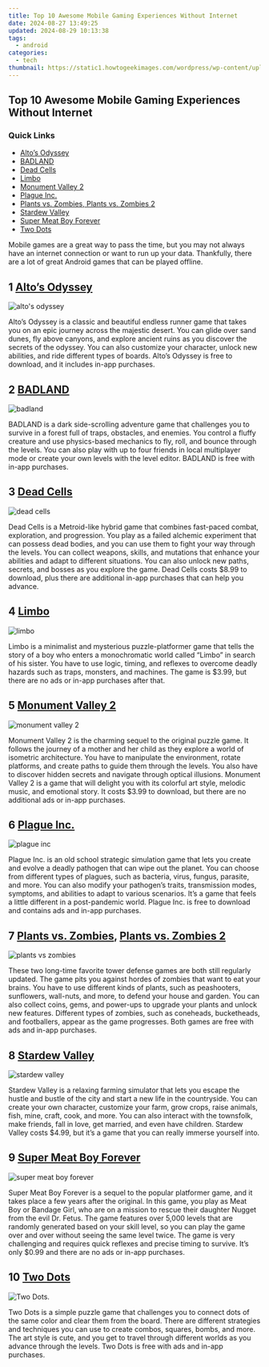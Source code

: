 ```yaml
---
title: Top 10 Awesome Mobile Gaming Experiences Without Internet
date: 2024-08-27 13:49:25
updated: 2024-08-29 10:13:38
tags:
  - android
categories:
  - tech
thumbnail: https://static1.howtogeekimages.com/wordpress/wp-content/uploads/2023/09/offline-games.png
---
```


## Top 10 Awesome Mobile Gaming Experiences Without Internet

### Quick Links

* [Alto’s Odyssey](https://vp-tips.techidaily.com/in-2024-acoustic-additions-for-your-chat-status/)
* [BADLAND](https://win-blog.techidaily.com/stop-nba-2k23-from-freezing-on-your-computer-top-7-fixes-for-a-smoother-experience/)
* [Dead Cells](https://unlock-android.techidaily.com/tips-and-tricks-for-setting-up-your-honor-magic-6-phone-pattern-lock-by-drfone-android/)
* [Limbo](https://howto.techidaily.com/quick-fixes-for-why-is-my-samsung-galaxy-f54-5g-black-and-white-drfone-by-drfone-fix-android-problems-fix-android-problems/)
* [Monument Valley 2](https://extra-support.techidaily.com/2024-approved-sensory-storytelling-crafting-engaging-food-videos/)
* [Plague Inc.](https://snapchat-videos.techidaily.com/visualize-your-story-with-top-snapchat-augments/)
* [Plants vs. Zombies, Plants vs. Zombies 2](https://extra-lessons.techidaily.com/in-2024-connected-healing-telemedicine-evolved/)
* [Stardew Valley](https://smart-video-creator.techidaily.com/in-2024-s-most-popular-video-reversal-websites/)
* [Super Meat Boy Forever](https://vp-tips.techidaily.com/elevate-photography-crafting-exceptional-time-lapses-with-black-hero5-for-2024/)
* [Two Dots](https://network-issues.techidaily.com/fixing-gpus-fixedcode-22-issue/)

 Mobile games are a great way to pass the time, but you may not always have an internet connection or want to run up your data. Thankfully, there are a lot of great Android games that can be played offline.

## 1 [Alto’s Odyssey](https://www.anrdoezrs.net/links/3607085/type/dlg/sid/UUhtgUeUpU2000270/https://play.google.com/store/apps/details?id=com.noodlecake.altosodyssey) 

![alto's odyssey](https://static1.howtogeekimages.com/wordpress/wp-content/uploads/2023/09/altos.jpg) 

 Alto’s Odyssey is a classic and beautiful endless runner game that takes you on an epic journey across the majestic desert. You can glide over sand dunes, fly above canyons, and explore ancient ruins as you discover the secrets of the odyssey. You can also customize your character, unlock new abilities, and ride different types of boards. Alto’s Odyssey is free to download, and it includes in-app purchases.

## 2 [BADLAND](https://www.anrdoezrs.net/links/3607085/type/dlg/sid/UUhtgUeUpU2000270/https://play.google.com/store/search?q=badland&c=apps) 

![badland](https://static1.howtogeekimages.com/wordpress/wp-content/uploads/2023/09/badland.jpg) 

 BADLAND is a dark side-scrolling adventure game that challenges you to survive in a forest full of traps, obstacles, and enemies. You control a fluffy creature and use physics-based mechanics to fly, roll, and bounce through the levels. You can also play with up to four friends in local multiplayer mode or create your own levels with the level editor. BADLAND is free with in-app purchases.

## 3 [Dead Cells](https://www.anrdoezrs.net/links/3607085/type/dlg/sid/UUhtgUeUpU2000270/https://play.google.com/store/search?q=badland&c=apps) 

![dead cells](https://static1.howtogeekimages.com/wordpress/wp-content/uploads/2023/09/dead-cells.jpg) 

 Dead Cells is a Metroid-like hybrid game that combines fast-paced combat, exploration, and progression. You play as a failed alchemic experiment that can possess dead bodies, and you can use them to fight your way through the levels. You can collect weapons, skills, and mutations that enhance your abilities and adapt to different situations. You can also unlock new paths, secrets, and bosses as you explore the game. Dead Cells costs $8.99 to download, plus there are additional in-app purchases that can help you advance.

## 4 [Limbo](https://www.anrdoezrs.net/links/3607085/type/dlg/sid/UUhtgUeUpU2000270/https://play.google.com/store/apps/details?id=com.playdead.limbo.full) 

![limbo](https://static1.howtogeekimages.com/wordpress/wp-content/uploads/2023/09/limbo.jpg) 

 Limbo is a minimalist and mysterious puzzle-platformer game that tells the story of a boy who enters a monochromatic world called “Limbo” in search of his sister. You have to use logic, timing, and reflexes to overcome deadly hazards such as traps, monsters, and machines. The game is $3.99, but there are no ads or in-app purchases after that.

## 5 [Monument Valley 2](https://www.anrdoezrs.net/links/3607085/type/dlg/sid/UUhtgUeUpU2000270/https://play.google.com/store/apps/details?id=com.ustwo.monumentvalley2) 

![monument valley 2](https://static1.howtogeekimages.com/wordpress/wp-content/uploads/2023/09/monument.jpg) 

 Monument Valley 2 is the charming sequel to the original puzzle game. It follows the journey of a mother and her child as they explore a world of isometric architecture. You have to manipulate the environment, rotate platforms, and create paths to guide them through the levels. You also have to discover hidden secrets and navigate through optical illusions. Monument Valley 2 is a game that will delight you with its colorful art style, melodic music, and emotional story. It costs $3.99 to download, but there are no additional ads or in-app purchases.

## 6 [Plague Inc.](https://www.anrdoezrs.net/links/3607085/type/dlg/sid/UUhtgUeUpU2000270/https://play.google.com/store/apps/details?id=com.miniclip.plagueinc) 

![plague inc](https://static1.howtogeekimages.com/wordpress/wp-content/uploads/2023/09/plague-inc.jpg) 

 Plague Inc. is an old school strategic simulation game that lets you create and evolve a deadly pathogen that can wipe out the planet. You can choose from different types of plagues, such as bacteria, virus, fungus, parasite, and more. You can also modify your pathogen’s traits, transmission modes, symptoms, and abilities to adapt to various scenarios. It’s a game that feels a little different in a post-pandemic world. Plague Inc. is free to download and contains ads and in-app purchases.

## 7 [Plants vs. Zombies](https://www.anrdoezrs.net/links/3607085/type/dlg/sid/UUhtgUeUpU2000270/https://play.google.com/store/apps/details?id=com.ea.game.pvzfree%5Frow), [Plants vs. Zombies 2](https://www.anrdoezrs.net/links/3607085/type/dlg/sid/UUhtgUeUpU2000270/https://play.google.com/store/apps/details?id=com.ea.game.pvz2%5Fna) 

![plants vs zombies](https://static1.howtogeekimages.com/wordpress/wp-content/uploads/2023/09/pvz.jpg) 

 These two long-time favorite tower defense games are both still regularly updated. The game pits you against hordes of zombies that want to eat your brains. You have to use different kinds of plants, such as peashooters, sunflowers, wall-nuts, and more, to defend your house and garden. You can also collect coins, gems, and power-ups to upgrade your plants and unlock new features. Different types of zombies, such as coneheads, bucketheads, and footballers, appear as the game progresses. Both games are free with ads and in-app purchases.

## 8 [Stardew Valley](https://www.anrdoezrs.net/links/3607085/type/dlg/sid/UUhtgUeUpU2000270/https://play.google.com/store/apps/details?id=com.chucklefish.stardewvalley) 

![stardew valley](https://static1.howtogeekimages.com/wordpress/wp-content/uploads/2023/09/stardew.jpg) 

 Stardew Valley is a relaxing farming simulator that lets you escape the hustle and bustle of the city and start a new life in the countryside. You can create your own character, customize your farm, grow crops, raise animals, fish, mine, craft, cook, and more. You can also interact with the townsfolk, make friends, fall in love, get married, and even have children. Stardew Valley costs $4.99, but it’s a game that you can really immerse yourself into.

## 9 [Super Meat Boy Forever](https://www.anrdoezrs.net/links/3607085/type/dlg/sid/UUhtgUeUpU2000270/https://play.google.com/store/apps/details?id=com.thunderful.smbf) 

![super meat boy forever](https://static1.howtogeekimages.com/wordpress/wp-content/uploads/2023/09/super-meat-boy-forever.jpg) 

 Super Meat Boy Forever is a sequel to the popular platformer game, and it takes place a few years after the original. In this game, you play as Meat Boy or Bandage Girl, who are on a mission to rescue their daughter Nugget from the evil Dr. Fetus. The game features over 5,000 levels that are randomly generated based on your skill level, so you can play the game over and over without seeing the same level twice. The game is very challenging and requires quick reflexes and precise timing to survive. It’s only $0.99 and there are no ads or in-app purchases.

## 10 [Two Dots](https://www.anrdoezrs.net/links/3607085/type/dlg/sid/UUhtgUeUpU2000270/https://play.google.com/store/apps/details?id=com.weplaydots.twodotsandroid) 

![Two Dots.](https://static1.howtogeekimages.com/wordpress/wp-content/uploads/2023/09/two-dots.jpg) 

 Two Dots is a simple puzzle game that challenges you to connect dots of the same color and clear them from the board. There are different strategies and techniques you can use to create combos, squares, bombs, and more. The art style is cute, and you get to travel through different worlds as you advance through the levels. Two Dots is free with ads and in-app purchases.

<ins class="adsbygoogle"
     style="display:block"
     data-ad-format="autorelaxed"
     data-ad-client="ca-pub-7571918770474297"
     data-ad-slot="1223367746"></ins>



<ins class="adsbygoogle"
     style="display:block"
     data-ad-client="ca-pub-7571918770474297"
     data-ad-slot="8358498916"
     data-ad-format="auto"
     data-full-width-responsive="true"></ins>
